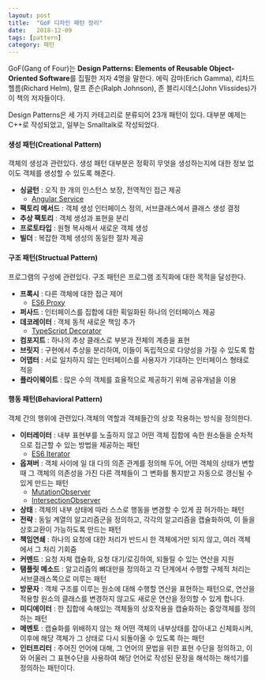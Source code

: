```yaml
---
layout: post
title:  "GoF 디자인 패턴 정리"
date:   2018-12-09
tags: [pattern]
category: 패턴
---
```


GoF(Gang of Four)는 **Design Patterns: Elements of Reusable Object-Oriented Software**를 집필한 저자 4명을 말한다.
에릭 감마(Erich Gamma), 리차드 헬름(Richard Helm), 랄프 존슨(Ralph Johnson), 존 블리시데스(John Vlissides)가 이 책의 저자들이다.

Design Patterns은 세 가지 카테고리로 분류되어 23개 패턴이 있다. 대부분 예제는 C++로 작성되었고, 일부는 Smalltalk로 작성되었다. 

#### 생성 패턴(Creational Pattern)
객체의 생성과 관련있다. 생성 패턴 대부분은 정확히 무엇을 생성하는지에 대한 정보 없이도 객체를 생성할 수 있도록 해준다.

- **싱글턴** : 오직 한 개의 인스턴스 보장, 전역적인 접근 제공
  - [Angular Service](https://angular.io/guide/dependency-injection#injector-hierarchy-and-service-instances)
- **팩토리 메서드** : 객체 생성 인터페이스 정의, 서브클래스에서 클래스 생성 결정
- **추상 팩토리** : 객체 생성과 표현을 분리
- **프로토타입** : 원형 복사해서 새로운 객체 생성
- **빌더** : 복잡한 객체 생성의 동일한 절차 제공

#### 구조 패턴(Structual Pattern)
프로그램의 구성에 관련있다. 구조 패턴은 프로그램 조직화에 대한 목적을 달성한다.

- **프록시** : 다른 객체에 대한 접근 제어
  - [ES6 Proxy](https://developer.mozilla.org/ko/docs/Web/JavaScript/Reference/Global_Objects/Proxy)
- **퍼사드** : 인터페이스를 집합에 대한 획일화된 하나의 인터페이스 제공
- **데코레이터** : 객체 동적 새로운 책임 추가
  - [TypeScript Decorator](https://www.typescriptlang.org/docs/handbook/decorators.html)
- **컴포지트** : 하나의 추상 클래스로 부분과 전체의 계층을 표현
- **브릿지** : 구현에서 추상을 분리하여, 이들이 독립적으로 다양성을 가질 수 있도록 함
- **어뎁터** : 서로 일치하지 않는 인터페이스를 사용자가 기대하는 인터페이스 형태로 적응
- **플라이웨이트** : 많은 수의 객체를 효율적으로 제공하기 위해 공유개념을 이용

#### 행동 패턴(Behavioral Pattern)
객체 간의 행위에 관련있다.객체의 역할과 객체들간의 상호 작용하는 방식을 정의한다.

- **이터레이터** : 내부 표현부를 노출하지 않고 어떤 객체 집합에 속한 원소들을 순차적으로 접근할 수 있는 방법을 제공하는 패턴
  - [ES6 Iterator](https://developer.mozilla.org/en-US/docs/Web/JavaScript/Reference/Iteration_protocols)
- **옵져버** : 객체 사이에 일 대 다의 의존 관계를 정의해 두어, 어떤 객체의 상태가 변할 때 그 객체의 의존성을 가진 다른 객체들이 그 변화를 통지받고 자동으로 갱신될 수 있게 만드는 패턴
  - [MutationObserver](https://developer.mozilla.org/ko/docs/Web/API/MutationObserver)
  - [IntersectionObserver](https://developer.mozilla.org/ko/docs/Web/API/IntersectionObserver/IntersectionObserver)
- **상태** : 객체의 내부 상태에 따라 스스로 행동을 변경할 수 있게 끔 허가하는 패턴
- **전략** : 동일 계열의 알고리즘군을 정의하고, 각각의 알고리즘을 캡슐화하여, 이 들을 상호교환이 가능하도록 만드는 패턴
- **책임연쇄** : 하나의 요청에 대한 처리가 반드시 한 객체에거만 되지 않고, 여러 객체에서 그 처리 기회줌
- **커멘드** : 요청 자체 캡슐화, 요청 대기/로깅하여, 되돌릴 수 있는 연산을 지원
- **탬플릿 메소드** : 알고리즘의 뼈대만을 정의하고 각 단계에서 수행할 구체적 처리는 서브클래스쪽으로 미루는 패턴
- **방문자** : 객체 구조를 이루는 원소에 대해 수행할 연산을 표현하는 패턴으로, 연산을 적용할 원소의 클래스를 변경하지 않고도 새로운 연산을 정의할 수 있게 합니다.
- **미디에이터** : 한 집합에 속해있는 객체들의 상호작용을 캡슐화하는 중앙객체를 정의하는 패턴
- **메멘토** : 캡슐화를 위배하지 않는 채 어떤 객체의 내부상태를 잡아내고 신체화시켜, 이후에 해당 객체가 그 상태로 다시 되돌아올 수 있도록 하는 패턴
- **인터프리터** : 주어진 언어에 대해, 그 언어의 문법을 위한 표현 수단을 정의하고, 이와 어울러 그 표현수단을 사용하여 해당 언어로 작성된 문장을 해석하는 해석기를 정의하는 패턴이다.
